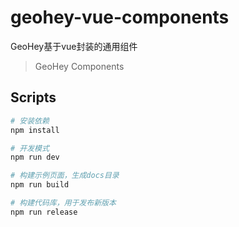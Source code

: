 # geohey-vue-components

GeoHey基于vue封装的通用组件

> GeoHey Components

## Scripts

``` bash
# 安装依赖
npm install

# 开发模式
npm run dev

# 构建示例页面，生成docs目录
npm run build

# 构建代码库，用于发布新版本
npm run release
```
